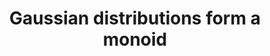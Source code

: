 ---
title: Gaussian distributions form a monoid
url: http://izbicki.me/blog/gausian-distributions-are-monoids
type: article
tags:
- monoids
doHaskell-type: blog post
dohaskell-year: 2012
---
